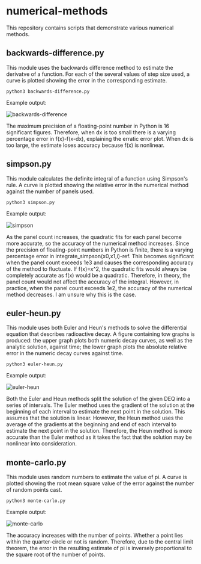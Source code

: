 # numerical-methods

This repository contains scripts that demonstrate various numerical methods.

## backwards-difference.py

This module uses the backwards difference method to estimate the derivatve of a function. For each of the several values of step size used, a curve is plotted showing the error in the corresponding estimate.

	python3 backwards-difference.py

Example output:

![backwards-difference](https://user-images.githubusercontent.com/97130665/150401262-a8ff538d-c658-4183-9809-c67c445f25f3.png)

The maximum precision of a floating-point number in Python is 16 significant figures. Therefore, when dx is too small there is a varying percentage error in f(x)-f(x-dx), explaining the erratic error plot. When dx is too large, the estimate loses accuracy because f(x) is nonlinear.

## simpson.py

This module calculates the definite integral of a function using Simpson's rule. A curve is plotted showing the relative error in the numerical method against the number of panels used.

	python3 simpson.py

Example output:

![simpson](https://user-images.githubusercontent.com/97130665/150401285-0db0cfaa-ee79-44ff-8cf4-6e7a2320ea71.png)

As the panel count increases, the quadratic fits for each panel become more accurate, so the accuracy of the numerical method increases. Since the precision of floating-point numbers in Python is finite, there is a varying percentage error in integrate_simpson(x0,x1,i)-ref. This becomes significant when the panel count exceeds 1e3 and causes the corresponding accuracy of the method to fluctuate. If f(x)=x^2, the quadratic fits would always be completely accurate as f(x) would be a quadratic. Therefore, in theory, the panel count would not affect the accuracy of the integral. However, in practice, when the panel count exceeds 1e2, the accuracy of the numerical method decreases. I am unsure why this is the case.

## euler-heun.py

This module uses both Euler and Heun's methods to solve the differential equation that describes radioactive decay. A figure containing tow graphs is produced: the upper graph plots both numeric decay curves, as well as the analytic solution, against time; the lower graph plots the absolute relative error in the numeric decay curves against time.

	python3 euler-heun.py

Example output:

![euler-heun](https://user-images.githubusercontent.com/97130665/150401322-055aadbc-9a01-4619-b8d1-fd80303c05ab.png)

Both the Euler and Heun methods split the solution of the given DEQ into a series of intervals. The Euler method uses the gradient of the solution at the beginning of each interval to estimate the next point in the solution. This assumes that the solution is linear. However, the Heun method uses the average of the gradients at the beginning and end of each interval to estimate the next point in the solution. Therefore, the Heun method is more accurate than the Euler method as it takes the fact that the solution may be nonlinear into consideration.

## monte-carlo.py

This module uses random numbers to estimate the value of pi. A curve is plotted showing the root mean square value of the error against the number of random points cast.

	python3 monte-carlo.py

Example output:

![monte-carlo](https://user-images.githubusercontent.com/97130665/150401346-d9524f28-5623-4c1b-9797-b63de5108b2b.png)

The accuracy increases with the number of points. Whether a point lies within the quarter-circle or not is random. Therefore, due to the central limit theorem, the error in the resulting estimate of pi is inversely proportional to the square root of the number of points.
